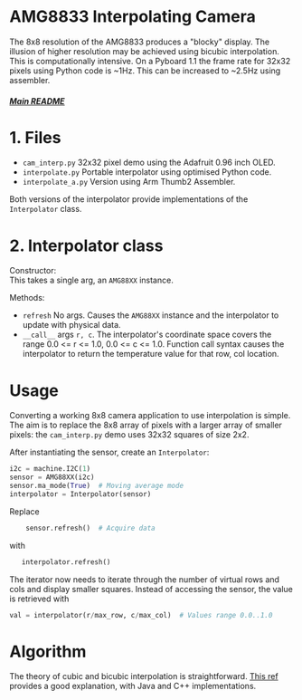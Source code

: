# AMG8833 Interpolating Camera

The 8x8 resolution of the AMG8833 produces a "blocky" display. The illusion of
higher resolution may be achieved using bicubic interpolation. This is
computationally intensive. On a Pyboard 1.1 the frame rate for 32x32 pixels
using Python code is ~1Hz. This can be increased to ~2.5Hz using assembler.

##### [Main README](../README.md)

# 1. Files

 * `cam_interp.py` 32x32 pixel demo using the Adafruit 0.96 inch OLED.
 * `interpolate.py` Portable interpolator using optimised Python code.
 * `interpolate_a.py` Version using Arm Thumb2 Assembler.

Both versions of the interpolator provide implementations of the `Interpolator`
class.

# 2. Interpolator class

Constructor:  
This takes a single arg, an `AMG88XX` instance.

Methods:  
 * `refresh` No args. Causes the `AMG88XX` instance and the interpolator to
 update with physical data.
 * `__call__` args `r, c`. The interpolator's coordinate space covers the range
 0.0 <= r <= 1.0, 0.0 <= c <= 1.0. Function call syntax causes the interpolator
 to return the temperature value for that row, col location.

# Usage

Converting a working 8x8 camera application to use interpolation is simple. The
aim is to replace the 8x8 array of pixels with a larger array of smaller
pixels: the `cam_interp.py` demo uses 32x32 squares of size 2x2.

After instantiating the sensor, create an `Interpolator`:
```python
i2c = machine.I2C(1)
sensor = AMG88XX(i2c)
sensor.ma_mode(True)  # Moving average mode
interpolator = Interpolator(sensor)
```
Replace
```python
    sensor.refresh()  # Acquire data
```
with
```python
   interpolator.refresh()
```
The iterator now needs to iterate through the number of virtual rows and cols
and display smaller squares. Instead of accessing the sensor, the value is
retrieved with
```python
val = interpolator(r/max_row, c/max_col)  # Values range 0.0..1.0
```

# Algorithm

The theory of cubic and bicubic interpolation is straightforward.
[This ref](https://www.paulinternet.nl/?page=bicubic) provides a good
explanation, with Java and C++ implementations.
